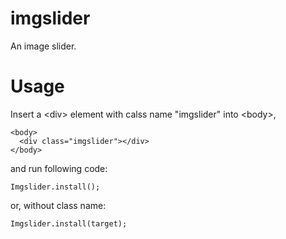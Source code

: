 # imgslider
An image slider.

# Usage
Insert a \<div\> element with calss name "imgslider" into \<body\>,
```
<body>
  <div class="imgslider"></div>
</body>
```
and run following code:
```
Imgslider.install();
```
or, without class name:
```
Imgslider.install(target);
```

